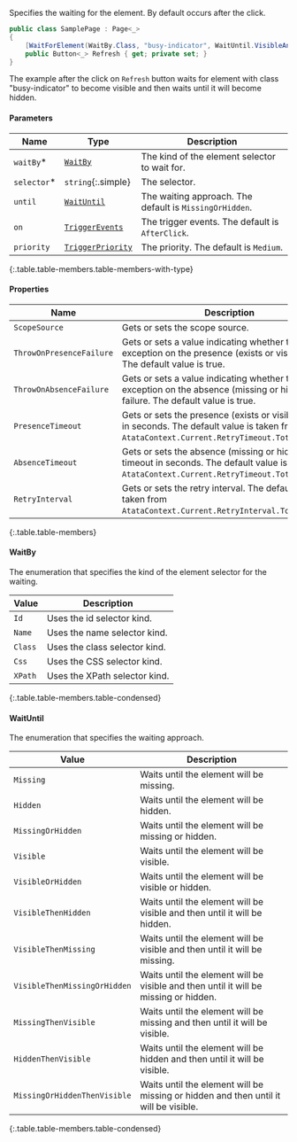 Specifies the waiting for the element. By default occurs after the click.

```cs
public class SamplePage : Page<_>
{
    [WaitForElement(WaitBy.Class, "busy-indicator", WaitUntil.VisibleAndHidden)]
    public Button<_> Refresh { get; private set; }
}
```

The example after the click on `Refresh` button waits for element with class "busy-indicator" to become visible and then waits until it will become hidden.

#### Parameters

Name | Type | Description
---- | ---- | -----------
`waitBy`<span title="Required">*</span> | [`WaitBy`](#waitby) | The kind of the element selector to wait for.
`selector`<span title="Required">*</span> | `string`{:.simple} | The selector.
`until` | [`WaitUntil`](#waituntil) | The waiting approach. The default is `MissingOrHidden`.
`on` | [`TriggerEvents`](#triggerevents) | The trigger events. The default is `AfterClick`.
`priority` | [`TriggerPriority`](#triggerpriority) | The priority. The default is `Medium`.
{:.table.table-members.table-members-with-type}

#### Properties

Name | Description
---- | -----------
`ScopeSource` | Gets or sets the scope source.
`ThrowOnPresenceFailure` | Gets or sets a value indicating whether to throw the exception on the presence (exists or visible) failure. The default value is true.
`ThrowOnAbsenceFailure` | Gets or sets a value indicating whether to throw the exception on the absence (missing or hidden) failure. The default value is true.
`PresenceTimeout` | Gets or sets the presence (exists or visible) timeout in seconds. The default value is taken from `AtataContext.Current.RetryTimeout.TotalSeconds`.
`AbsenceTimeout` | Gets or sets the absence (missing or hidden) timeout in seconds. The default value is taken from `AtataContext.Current.RetryTimeout.TotalSeconds`.
`RetryInterval` | Gets or sets the retry interval. The default value is taken from `AtataContext.Current.RetryInterval.TotalSeconds`.
{:.table.table-members}

<a id="waitby" class="header-anchor"></a>

#### WaitBy

The enumeration that specifies the kind of the element selector for the waiting.

Value | Description
----- | -----------
`Id` | Uses the id selector kind.
`Name` | Uses the name selector kind.
`Class` | Uses the class selector kind.
`Css` | Uses the CSS selector kind.
`XPath` | Uses the XPath selector kind.
{:.table.table-members.table-condensed}

<a id="waituntil" class="header-anchor"></a>

#### WaitUntil

The enumeration that specifies the waiting approach.

Value | Description
----- | -----------
`Missing` | Waits until the element will be missing.
`Hidden` | Waits until the element will be hidden.
`MissingOrHidden` | Waits until the element will be missing or hidden.
`Visible` | Waits until the element will be visible.
`VisibleOrHidden` | Waits until the element will be visible or hidden.
`VisibleThenHidden` | Waits until the element will be visible and then until it will be hidden.
`VisibleThenMissing` | Waits until the element will be visible and then until it will be missing.
`VisibleThenMissingOrHidden` | Waits until the element will be visible and then until it will be missing or hidden.
`MissingThenVisible` | Waits until the element will be missing and then until it will be visible.
`HiddenThenVisible` | Waits until the element will be hidden and then until it will be visible.
`MissingOrHiddenThenVisible` | Waits until the element will be missing or hidden and then until it will be visible.
{:.table.table-members.table-condensed}